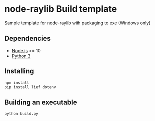 # node-raylib Build template
Sample template for node-raylib with packaging to exe (Windows only)
## Dependencies
- [Node.js](https://nodejs.org) >= 10
- [Python 3](https://www.python.org/downloads/)

## Installing
    npm install
    pip install lief dotenv
    
## Building an executable
    python build.py
